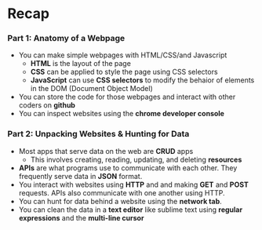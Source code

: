 # Recap

### Part 1: Anatomy of a Webpage

- You can make simple webpages with HTML/CSS/and Javascript
	- **HTML** is the layout of the page
	- **CSS** can be applied to style the page using CSS selectors
	- **JavaScript** can use **CSS selectors** to modify the behaior of elements in the DOM (Document Object Model)
- You can store the code for those webpages and interact with other coders on **github**
- You can inspect websites using the **chrome developer console**

### Part 2: Unpacking Websites & Hunting for Data

- Most apps that serve data on the web are **CRUD** apps
	- This involves creating, reading, updating, and deleting **resources**
- **APIs** are what programs use to communicate with each other. They frequently serve data in **JSON** format.
- You interact with websites using **HTTP** and and making **GET** and **POST** requests. APIs also communicate with one another using HTTP.
- You can hunt for data behind a website using the **network tab**.
- You can clean the data in a **text editor** like sublime text using **regular expressions** and  the **multi-line cursor**